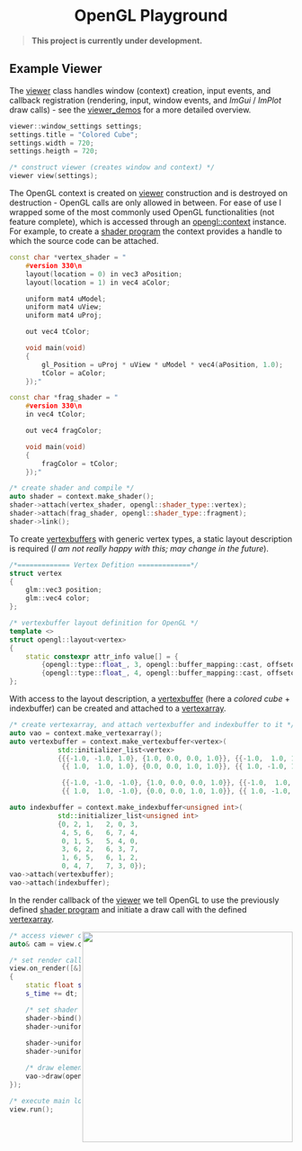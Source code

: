 <h1 align="center">OpenGL Playground</h1>

> **This project is currently under development.**


## Example Viewer
The [viewer](https://github.com/nikolausrauch/opengl-playground/blob/main/viewer/viewer.h) class handles window (context) creation, input events, and callback registration (rendering, input, window events, and *ImGui* / *ImPlot* draw calls) - see the [viewer_demos](https://github.com/nikolausrauch/opengl-playground/tree/main/apps/00_demo_viewer) for a more detailed overview.  
```C++
viewer::window_settings settings;
settings.title = "Colored Cube";
settings.width = 720;
settings.heigth = 720;

/* construct viewer (creates window and context) */
viewer view(settings);
```
The OpenGL context is created on [viewer](https://github.com/nikolausrauch/opengl-playground/blob/main/viewer/viewer.h) construction and is destroyed on destruction - OpenGL calls are only allowed in between.
For ease of use I wrapped some of the most commonly used OpenGL functionalities (not feature complete), which is accessed through an [opengl::context](https://github.com/nikolausrauch/opengl-playground/blob/main/viewer/opengl/context.h) instance.
For example, to create a [shader program](https://github.com/nikolausrauch/opengl-playground/blob/main/viewer/opengl/shaderprogram.h) the context provides a handle to which the source code can be attached.
```C++
const char *vertex_shader = "
    #version 330\n
    layout(location = 0) in vec3 aPosition;
    layout(location = 1) in vec4 aColor;

    uniform mat4 uModel;
    uniform mat4 uView;
    uniform mat4 uProj;

    out vec4 tColor;

    void main(void)
    {
        gl_Position = uProj * uView * uModel * vec4(aPosition, 1.0);
        tColor = aColor;
    });"

const char *frag_shader = "
    #version 330\n
    in vec4 tColor;

    out vec4 fragColor;

    void main(void)
    {
        fragColor = tColor;
    });"

/* create shader and compile */
auto shader = context.make_shader();
shader->attach(vertex_shader, opengl::shader_type::vertex);
shader->attach(frag_shader, opengl::shader_type::fragment);
shader->link();
```
To create [vertexbuffers](https://github.com/nikolausrauch/opengl-playground/blob/main/viewer/opengl/vertexbuffer.h) with generic vertex types, a static layout description is required (*I am not really happy with this; may change in the future*).
```C++
/*============= Vertex Defition =============*/
struct vertex
{
    glm::vec3 position;
    glm::vec4 color;
};

/* vertexbuffer layout definition for OpenGL */
template <>
struct opengl::layout<vertex>
{
    static constexpr attr_info value[] = {
        {opengl::type::float_, 3, opengl::buffer_mapping::cast, offsetof(vertex, position)},
        {opengl::type::float_, 4, opengl::buffer_mapping::cast, offsetof(vertex, color)}};
};
```
With access to the layout description, a [vertexbuffer](https://github.com/nikolausrauch/opengl-playground/blob/main/viewer/opengl/vertexbuffer.h) (here a *colored cube* + indexbuffer) can be created and attached to a [vertexarray](https://github.com/nikolausrauch/opengl-playground/blob/main/viewer/opengl/vertexarray.h).   
```C++
/* create vertexarray, and attach vertexbuffer and indexbuffer to it */
auto vao = context.make_vertexarray();
auto vertexbuffer = context.make_vertexbuffer<vertex>(
            std::initializer_list<vertex>
            {{{-1.0, -1.0, 1.0}, {1.0, 0.0, 0.0, 1.0}}, {{-1.0,  1.0, 1.0}, {0.0, 1.0, 0.0, 1.0}},
             {{ 1.0,  1.0, 1.0}, {0.0, 0.0, 1.0, 1.0}}, {{ 1.0, -1.0, 1.0}, {1.0, 0.0, 1.0, 1.0}},

             {{-1.0, -1.0, -1.0}, {1.0, 0.0, 0.0, 1.0}}, {{-1.0,  1.0, -1.0}, {0.0, 1.0, 0.0, 1.0}},
             {{ 1.0,  1.0, -1.0}, {0.0, 0.0, 1.0, 1.0}}, {{ 1.0, -1.0, -1.0}, {1.0, 0.0, 1.0, 1.0}}});

auto indexbuffer = context.make_indexbuffer<unsigned int>(
            std::initializer_list<unsigned int>
            {0, 2, 1,   2, 0, 3,
             4, 5, 6,   6, 7, 4,
             0, 1, 5,   5, 4, 0,
             3, 6, 2,   6, 3, 7,
             1, 6, 5,   6, 1, 2,
             0, 4, 7,   7, 3, 0});
vao->attach(vertexbuffer);
vao->attach(indexbuffer);
```
In the render callback of the [viewer](https://github.com/nikolausrauch/opengl-playground/blob/main/viewer/viewer.h) we tell OpenGL to use the previously defined [shader program](https://github.com/nikolausrauch/opengl-playground/blob/main/viewer/opengl/shaderprogram.h) and initiate a draw call with the defined [vertexarray](https://github.com/nikolausrauch/opengl-playground/blob/main/viewer/opengl/vertexarray.h).

<img src="https://github.com/nikolausrauch/opengl-playground/assets/13553309/a31e5df8-a1eb-44c6-a609-965f72ad9ca6" align="right" height=374px>

```C++
/* access viewer camera */
auto& cam = view.camera();

/* set render callback*/
view.on_render([&](auto& window, float dt)
{
    static float s_time = 0.0f;
    s_time += dt;

    /* set shader uniforms */
    shader->bind();
    shader->uniform("uModel", glm::rotate(s_time*glm::pi<float>(),
                              glm::vec3{0.0f, 1.0f, 0.0f}));
    shader->uniform("uView", cam.view());
    shader->uniform("uProj", cam.projection());

    /* draw elements */
    vao->draw(opengl::primitives::triangles);
});

/* execute main loop */
view.run();
```